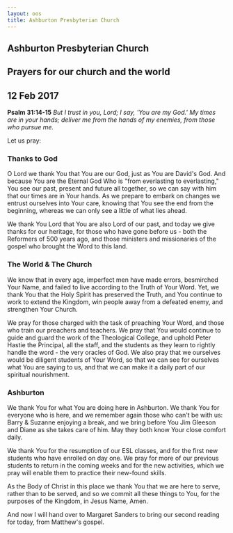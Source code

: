 ```yaml
---
layout: oos
title: Ashburton Presbyterian Church
---
```

## Ashburton Presbyterian Church

## Prayers for our church and the world

## 12 Feb 2017 

__Psalm 31:14-15__ _But I trust in you, Lord; I say, 'You are my God.' My times are in your
hands; deliver me from the hands of my enemies, from those who pursue me._

Let us pray:

### Thanks to God
O Lord we thank You that You are our God, just as You are David's God. And because You are the Eternal God Who is "from everlasting to everlasting," You see our past, present and future all together, so we can say with him that our times are in Your hands. As we prepare to embark on changes we entrust ourselves into Your care, knowing that You see the end from the beginning, whereas we can only see a little of what lies ahead.

We thank You Lord that You are also Lord of our past, and today we give thanks for our heritage, for those who have gone before us - both the Reformers of 500 years ago, and those ministers and missionaries of the gospel who brought the Word to this land.

### The World & The Church
We know that in every age, imperfect men have made errors, besmirched Your Name, and failed to live according to the Truth of Your Word. Yet, we thank You that the Holy Spirit has preserved the Truth, and You continue to work to extend the Kingdom, win people away from a defeated enemy, and strengthen Your Church.

We pray for those charged with the task of preaching Your Word, and those who train our preachers and teachers. We pray that You would continue to guide and guard the work of the Theological College, and uphold Peter Hastie the Principal, all the staff, and the students as they learn to rightly handle the word - the very oracles of God. We also pray that we ourselves would be diligent students of Your Word, so that we can see for ourselves what You are saying to us, and that we can make it a daily part of our spiritual nourishment.

### Ashburton
We thank You for what You are doing here in Ashburton. We thank You for everyone who is here, and we remember again those who can't be with us: Barry & Suzanne enjoying a break, and we bring before You Jim Gleeson and Diane as she takes care of him. May they both know Your close comfort daily.

We thank You for the resumption of our ESL classes, and for the first new students who have enrolled on day one. We pray for more of our previous students to return in the coming weeks and for the new activities, which we pray will enable them to practice their new-found skills.

As the Body of Christ in this place we thank You that we are here to serve, rather than to be served, and so we commit all these things to You, for the purposes of the Kingdom, in Jesus Name, Amen.

And now I will hand over to Margaret Sanders to bring our second reading for today, from Matthew's gospel.
